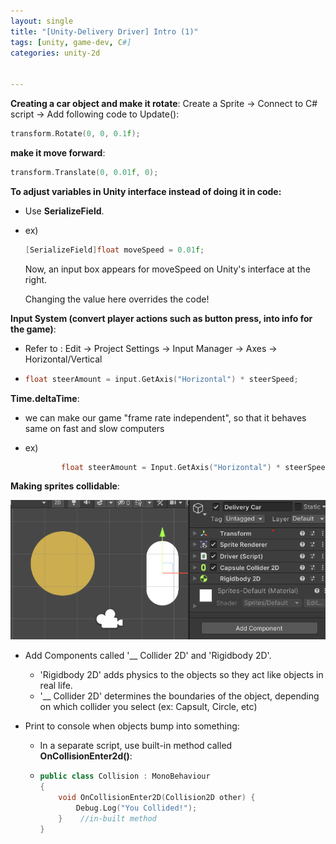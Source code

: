 ```yaml
---
layout: single
title: "[Unity-Delivery Driver] Intro (1)"
tags: [unity, game-dev, C#]
categories: unity-2d


---
```




**Creating a car object and make it rotate**:
Create a Sprite -> Connect to C# script -> Add following code to Update(): 

```c++
transform.Rotate(0, 0, 0.1f);
```

**make it move forward**:

```c++
transform.Translate(0, 0.01f, 0);
```



**To adjust variables in Unity interface instead of doing it in code:** 

- Use **SerializeField**.

- ex) 

  ```c++
  [SerializeField]float moveSpeed = 0.01f;
  ```

  Now, an input box appears for moveSpeed on Unity's interface at the right. 

  Changing the value here overrides the code!

**Input System (convert player actions such as button press, into info for the game)**:

- Refer to : Edit -> Project Settings -> Input Manager -> Axes -> Horizontal/Vertical

- ```c++
  float steerAmount = input.GetAxis("Horizontal") * steerSpeed;
  ```

**Time.deltaTime**: 

- we can make our game "frame rate independent", so that it behaves same on fast and slow computers

- ex)

  ```c++
          float steerAmount = Input.GetAxis("Horizontal") * steerSpeed * Time.deltaTime;
  
  ```

**Making sprites collidable**:

![image-20211201214723716](/images/2021-11-30-unity-delivery-driver-1/image-20211201214723716.png)

- Add Components called '__ Collider 2D' and 'Rigidbody 2D'.
  - 'Rigidbody 2D' adds physics to the objects so they act like objects in real life.
  - '__ Collider 2D' determines the boundaries of the object, depending on which collider you select (ex: Capsult, Circle, etc)

- Print to console when objects bump into something:

  - In a separate script, use built-in method called **OnCollisionEnter2d()**:

  - ```c++
    public class Collision : MonoBehaviour
    {
        void OnCollisionEnter2D(Collision2D other) {
            Debug.Log("You Collided!");
        }    //in-built method
    }
    ```

